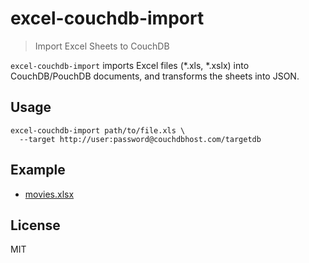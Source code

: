 # excel-couchdb-import

> Import Excel Sheets to CouchDB

`excel-couchdb-import` imports Excel files (*.xls, *.xslx) into CouchDB/PouchDB documents, and transforms the sheets into JSON.

## Usage

```
excel-couchdb-import path/to/file.xls \
  --target http://user:password@couchdbhost.com/targetdb
```

## Example

* [movies.xlsx](example/README.md)

## License

MIT
